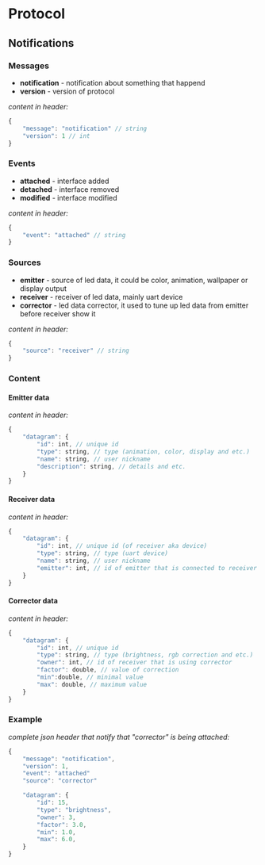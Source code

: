 # Protocol
## Notifications

### Messages
* **notification** - notification about something that happend
* **version** - version of protocol

*content in header:*
```javascript
{
	"message": "notification" // string
	"version": 1 // int
}
```

### Events
* **attached** - interface added
* **detached** - interface removed 
* **modified** - interface modified

*content in header:*
```javascript
{
	"event": "attached" // string
}
```

### Sources
* **emitter** - source of led data, it could be color, animation, wallpaper or display output
* **receiver** - receiver of led data, mainly uart device
* **corrector** - led data corrector, it used to tune up led data from emitter before receiver show it

*content in header:*
```javascript
{
	"source": "receiver" // string
}
```

### Content
#### Emitter data
*content in header:*
```javascript
{
	"datagram": {
		"id": int, // unique id
		"type": string, // type (animation, color, display and etc.)
		"name": string, // user nickname
		"description": string, // details and etc.
	}
}
```

#### Receiver data
*content in header:*
```javascript
{
	"datagram": {
		"id": int, // unique id (of receiver aka device)
		"type": string, // type (uart device)
		"name": string, // user nickname
		"emitter": int, // id of emitter that is connected to receiver
	}
}
```

#### Corrector data
*content in header:*
```javascript
{
	"datagram": {
		"id": int, // unique id
		"type": string, // type (brightness, rgb correction and etc.)
		"owner": int, // id of receiver that is using corrector
		"factor": double, // value of correction
		"min":double, // minimal value
		"max": double, // maximum value
	}
}
```

### Example
*complete json header that notify that "corrector" is being attached:*
```javascript
{
	"message": "notification",
	"version": 1,
	"event": "attached"
	"source": "corrector"

	"datagram": {
		"id": 15,
		"type": "brightness",
		"owner": 3,
		"factor": 3.0,
		"min": 1.0,
		"max": 6.0,
	}
}
```
